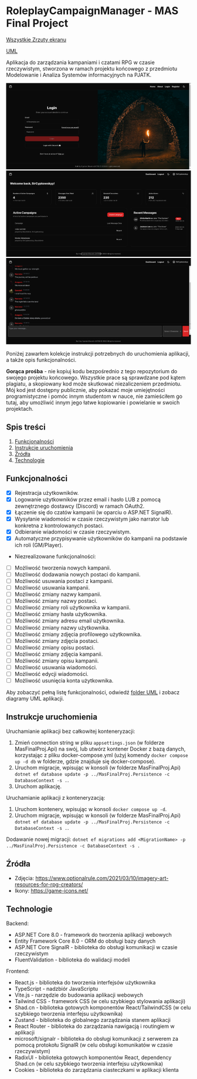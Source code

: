 # RoleplayCampaignManager - MAS Final Project

[Wszystkie Zrzuty ekranu](static/)

[UML](UML/) 

Aplikacja do zarządzania kampaniami i czatami RPG w czasie rzeczywistym, stworzona w ramach projektu końcowego z przedmiotu Modelowanie i Analiza Systemów informacyjnych na PJATK.

![Zrzut ekranu 4](static/4.png)
![Zrzut ekranu 9](static/9.png)
![Zrzut ekranu 10](static/10.png)

Poniżej zawarłem kolekcje instrukcji potrzebnych do uruchomienia aplikacji, a także opis funkcjonalności.

**Gorąca prośba** - nie kopiuj kodu bezpośrednio z tego repozytorium do swojego projektu końcowego. Wszystkie prace są sprawdzane pod kątem plagiatu, a skopiowany kod może skutkować niezaliczeniem przedmiotu. Mój kod jest dostępny publicznie, aby pokazać moje umiejętności programistyczne i pomóc innym studentom w nauce, nie zamieściłem go tutaj, aby umożliwić innym jego łatwe kopiowanie i powielanie w swoich projektach.

## Spis treści

1. [Funkcjonalności](#funkcjonalności)
2. [Instrukcje uruchomienia](#instrukcje-uruchomienia)
3. [Źródła](#źródła)
4. [Technologie](#technologie)

## Funkcjonalności

- [x] Rejestracja użytkowników.
- [x] Logowanie użytkowników przez email i hasło LUB z pomocą zewnętrznego dostawcy (Discord) w ramach OAuth2.
- [x] Łączenie się do czatów kampanii (w oparciu o ASP.NET SignalR).
- [x] Wysyłanie wiadomości w czasie rzeczywistym jako narrator lub konkretna z kontrolowanych postaci.
- [x] Odbieranie wiadomości w czasie rzeczywistym.
- [x] Automatyczne przypisywanie użytkowników do kampanii na podstawie ich roli (GM/Player).

- Niezrealizowane funkcjonalności:
- [ ] Możliwość tworzenia nowych kampanii.
- [ ] Możliwość dodawania nowych postaci do kampanii.
- [ ] Możliwość usuwania postaci z kampanii.
- [ ] Możliwość usuwania kampanii.
- [ ] Możliwość zmiany nazwy kampanii.
- [ ] Możliwość zmiany nazwy postaci.
- [ ] Możliwość zmiany roli użytkownika w kampanii.
- [ ] Możliwość zmiany hasła użytkownika.
- [ ] Możliwość zmiany adresu email użytkownika.
- [ ] Możliwość zmiany nazwy użytkownika.
- [ ] Możliwość zmiany zdjęcia profilowego użytkownika.
- [ ] Możliwość zmiany zdjęcia postaci.
- [ ] Możliwość zmiany opisu postaci.
- [ ] Możliwość zmiany zdjęcia kampanii.
- [ ] Możliwość zmiany opisu kampanii.
- [ ] Możliwość usuwania wiadomości.
- [ ] Możliwość edycji wiadomości.
- [ ] Możliwość usunięcia konta użytkownika.

Aby zobaczyć pełną listę funkcjonalności, odwiedź [folder UML](UML) i zobacz diagramy UML aplikacji.

## Instrukcje uruchomienia

Uruchamianie aplikacji bez całkowitej konteneryzacji:

1. Zmień connection string w pliku `appsettings.json` (w folderze MasFinalProj.Api) na swój, lub utwórz kontener Docker z bazą danych, korzystając z pliku docker-compose.yml (użyj komendy `docker compose up -d db` w folderze, gdzie znajduje się docker-compose).
2. Uruchom migracje, wpisując w konsoli (w folderze MasFinalProj.Api) `dotnet ef database update -p ../MasFinalProj.Persistence -c DatabaseContext -s .`.
3. Uruchom aplikację.

Uruchamianie aplikacji z konteneryzacją:

1. Uruchom kontenery, wpisując w konsoli `docker compose up -d`.
2. Uruchom migracje, wpisując w konsoli (w folderze MasFinalProj.Api) `dotnet ef database update -p ../MasFinalProj.Persistence -c DatabaseContext -s .`.

Dodawanie nowej migracji:
`dotnet ef migrations add <MigrationName> -p ../MasFinalProj.Persistence -c DatabaseContext -s .`

## Źródła

- Zdjęcia: https://www.optionalrule.com/2021/03/10/imagery-art-resources-for-rpg-creators/
- Ikony: https://game-icons.net/

## Technologie

Backend:
- ASP.NET Core 8.0 - framework do tworzenia aplikacji webowych
- Entity Framework Core 8.0 - ORM do obsługi bazy danych
- ASP.NET Core SignalR - biblioteka do obsługi komunikacji w czasie rzeczywistym
- FluentValidation - biblioteka do walidacji modeli

Frontend:
- React.js - biblioteka do tworzenia interfejsów użytkownika
- TypeScript - nadzbiór JavaScriptu
- Vite.js - narzędzie do budowania aplikacji webowych
- Tailwind CSS - framework CSS (w celu szybkiego stylowania aplikacji)
- Shad.cn - biblioteka gotowych komponentów React/TailwindCSS (w celu szybkiego tworzenia interfejsu użytkownika)
- Zustand - biblioteka do globalnego zarządzania stanem aplikacji
- React Router - biblioteka do zarządzania nawigacją i routingiem w aplikacji
- microsoft/signalr - biblioteka do obsługi komunikacji z serwerem za pomocą protokołu SignalR (w celu obsługi komunikatów w czasie rzeczywistym)
- RadixUI - biblioteka gotowych komponentów React, dependency Shad.cn (w celu szybkiego tworzenia interfejsu użytkownika)
- Cookies - biblioteka do zarządzania ciasteczkami w aplikacji klienta
